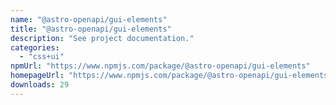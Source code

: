 ```yaml
---
name: "@astro-openapi/gui-elements"
title: "@astro-openapi/gui-elements"
description: "See project documentation."
categories:
  - "css+ui"
npmUrl: "https://www.npmjs.com/package/@astro-openapi/gui-elements"
homepageUrl: "https://www.npmjs.com/package/@astro-openapi/gui-elements"
downloads: 29
---
```


